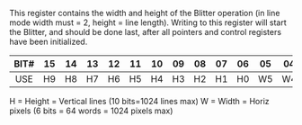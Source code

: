 This register contains the width and height of the Blitter operation
(in line mode width must = 2, height = line length). Writing
to this register will start the Blitter, and should be done last,
after all pointers and control registers have been initialized.

| BIT# | 15 | 14 | 13 | 12 | 11 | 10 | 09 | 08 | 07 | 06 | 05 | 04 | 03 | 02 | 01 | 00 |
|:-:|:-:|:-:|:-:|:-:|:-:|:-:|:-:|:-:|:-:|:-:|:-:|:-:|:-:|:-:|:-:|:-:|
| USE | H9 | H8 | H7 | H6 | H5 | H4 | H3 | H2 | H1 | H0 | W5 | W4 | W3 | W2 | W1 | W0 |

H = Height = Vertical lines (10 bits=1024 lines max)
W = Width = Horiz pixels (6 bits = 64 words = 1024 pixels max)